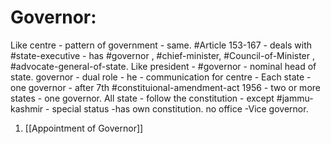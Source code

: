 # Governor:
Like centre - pattern of government - same. #Article 153-167   - deals with #state-executive - has #governor , #chief-minister, #Council-of-Minister , #advocate-general-of-state. Like president - #governor - nominal head of state. governor - dual role - he - communication for centre - Each state - one governor - after 7th #constituional-amendment-act  1956 - two or more states - one governor. All state - follow the constitution - except #jammu-kashmir - special status -has own constitution. no office -Vice governor.

1. [[Appointment of Governor]]